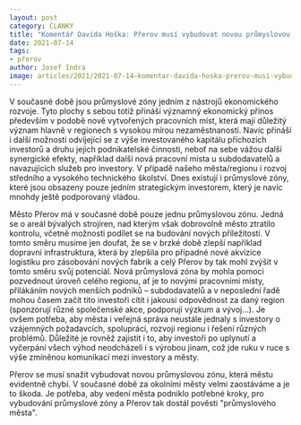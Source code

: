 ```yaml
---
layout: post
category: CLANKY
title: "Komentář Davida Hoška: Přerov musí vybudovat novou průmyslovou zónu"
date: 2021-07-14
tags:
- přerov
author: Josef Indra
image: articles/2021/2021-07-14–komentar-davida-hoska-prerov-musi-vybudovat-novou-prumyslovou-zonu.jpg  #751x422 pixelu
---
```

V současné době jsou průmyslové zóny jedním z nástrojů ekonomického rozvoje. Tyto plochy s sebou totiž přináší významný ekonomický přínos především v podobě nově vytvořených pracovních míst, která mají důležitý význam hlavně v regionech s vysokou mírou nezaměstnanosti. Navíc přináší i další možnosti odvíjející se z výše investovaného kapitálu příchozích investorů a druhu jejich podnikatelské činnosti, neboť na sebe vážou další synergické efekty, například další nová pracovní místa u subdodavatelů a navazujících služeb pro investory. V případě našeho města/regionu i rozvoj středního a vysokého technického školství. Dnes existují i průmyslové zóny, které jsou obsazeny pouze jedním strategickým investorem, který je navíc mnohdy ještě podporovaný vládou. 

Město Přerov má v současné době pouze jednu průmyslovou zónu. Jedná se o areál bývalých strojíren, nad kterým však dobrovolně město ztratilo kontrolu, včetně možnosti podílet se na budování nových příležitostí. V tomto směru musíme jen doufat, že se v brzké době zlepší například dopravní infrastruktura, která by zlepšila pro případné nové akvizice logistiku pro zásobování nových fabrik a celý Přerov by tak mohl zvýšit v tomto směru svůj potenciál. Nová průmyslová zóna by mohla pomoci pozvednout úroveň celého regionu, ať je to novými pracovními místy, přilákáním nových menších podniků – subdodavatelů a v neposlední řadě mohou časem začít tito investoři cítit i jakousi odpovědnost za daný region (sponzorují různé společenské akce, podporují výzkum a vývoj…). Je ovšem potřeba, aby města i veřejná správa neustále jednaly s investory o vzájemných požadavcích, spolupráci, rozvoji regionu i řešení různých problémů. Důležité je rovněž zajistit i to, aby investoři po uplynutí a vyčerpání všech výhod neodcházeli i s výrobou jinam, což jde ruku v ruce s výše zmíněnou komunikací mezi investory a městy. 

Přerov se musí snažit vybudovat novou průmyslovou zónu, která městu evidentně chybí. V současné době za okolními městy velmi zaostáváme a je to škoda. Je potřeba, aby vedení města podniklo potřebné kroky, pro vybudování průmyslové zóny a Přerov tak dostál pověsti "průmyslového města".
